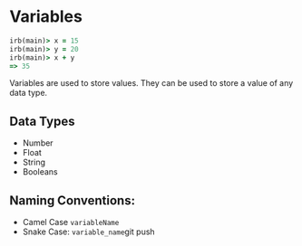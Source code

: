 # Variables

```ruby
irb(main)> x = 15
irb(main)> y = 20
irb(main)> x + y
=> 35
```

Variables are used to store values. They can be used to store a value of any
data type.

## Data Types
* Number
* Float
* String
* Booleans

## Naming Conventions:
- Camel Case `variableName`
- Snake Case: `variable_name`git push
